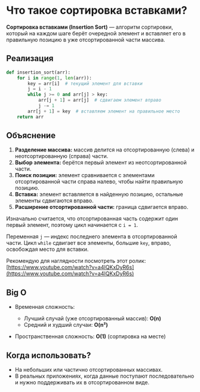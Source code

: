 # Что такое сортировка вставками?

**Сортировка вставками (Insertion Sort)** — алгоритм сортировки, который на каждом шаге берёт очередной элемент и вставляет его в правильную позицию в уже отсортированной части массива.

## Реализация

```python
def insertion_sort(arr):
    for i in range(1, len(arr)):
        key = arr[i]  # текущий элемент для вставки
        j = i - 1
        while j >= 0 and arr[j] > key:
            arr[j + 1] = arr[j]  # сдвигаем элемент вправо
            j -= 1
        arr[j + 1] = key  # вставляем элемент на правильное место
    return arr
```

## Объяснение

1. **Разделение массива:** массив делится на отсортированную (слева) и неотсортированную (справа) части.
2. **Выбор элемента:** берётся первый элемент из неотсортированной части.
3. **Поиск позиции:** элемент сравнивается с элементами отсортированной части справа налево, чтобы найти правильную позицию.
4. **Вставка:** элемент вставляется в найденную позицию, остальные элементы сдвигаются вправо.
5. **Расширение отсортированной части:** граница сдвигается вправо.

Изначально считается, что отсортированная часть содержит один первый элемент, поэтому цикл начинается с `i = 1`.

Переменная `j` — индекс последнего элемента в отсортированной части. Цикл `while` сдвигает все элементы, большие `key`, вправо, освобождая место для вставки.

Рекомендую для наглядности посмотреть этот ролик: [https://www.youtube.com/watch?v=a4IQKxDyR6s](https://www.youtube.com/watch?v=a4IQKxDyR6s)

## Big O
* Временная сложность:

  * Лучший случай (уже отсортированный массив): **O(n)**
  * Средний и худший случаи: **O(n²)**
* Пространственная сложность: **O(1)** (сортировка на месте)

## Когда использовать?

* На небольших или частично отсортированных массивах.
* В реальных приложениях, когда данные поступают последовательно и нужно поддерживать их в отсортированном виде.
